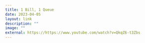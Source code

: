 ```yaml
---
title: 1 Bill, 1 Queue
date: 2023-04-05
layout: link
description: ""
image: ""
external: https://https://www.youtube.com/watch?v=QkqZ6-t3Zbs
---
```

